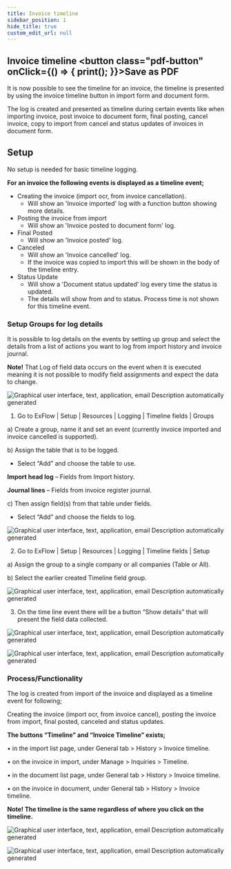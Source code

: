 ```yaml
---
title: Invoice timeline
sidebar_position: 1
hide_title: true
custom_edit_url: null
---
```

## Invoice timeline <button class="pdf-button" onClick={() => { print(); }}>Save as PDF</button>

It is now possible to see the timeline for an invoice, the timeline is presented by using the invoice timeline button in import form and document form.

The log is created and presented as timeline during certain events like when importing invoice, post invoice to document form, final posting, cancel invoice, copy to import from cancel and status updates of invoices in document form.

## Setup
No setup is needed for basic timeline logging.

**For an invoice the following events is displayed as a timeline event;**

* Creating the invoice (import ocr, from invoice cancellation).
    - Will show an 'Invoice imported' log with a function button showing more details.
* Posting the invoice from import
    - Will show an 'Invoice posted to document form' log.
* Final Posted
    - Will show an 'Invoice posted' log.
* Canceled
    - Will show an 'Invoice cancelled' log.
    - If the invoice was copied to import this will be shown in the body of the timeline entry.
* Status Update
    - Will show a 'Document status updated' log every time the status is updated.
    - The details will show from and to status. Process time is not shown for this timeline event.

### Setup Groups for log details
It is possible to log details on the events by setting up group and select the details from a list of actions you want to log from import history and invoice journal. 

**Note!** That Log of field data occurs on the event when it is executed meaning it is not possible to modify field assignments and expect the data to change. 

![Graphical user interface, text, application, email Description automatically generated](@site/static/img/media/image271.png)


1.	Go to ExFlow | Setup | Resources | Logging | Timeline fields | Groups

a)	Create a group, name it and set an event (currently invoice imported and invoice cancelled is supported).

b)	Assign the table that is to be logged.
    
-    Select “Add” and choose the table to use.

**Import head log** – Fields from Import history.

**Journal lines** – Fields from invoice register journal.

c)	Then assign field(s) from that table under fields. 

- Select “Add” and choose the fields to log.

![Graphical user interface, text, application, email Description automatically generated](@site/static/img/media/image272.png)

2.	Go to ExFlow | Setup | Resources | Logging | Timeline fields | Setup

a)	Assign the group to a single company or all companies (Table or All).

b)	Select the earlier created Timeline field group.

![Graphical user interface, text, application, email Description automatically generated](@site/static/img/media/image273.png)

3.	On the time line event there will be a button “Show details” that will present the field data collected.

![Graphical user interface, text, application, email Description automatically generated](@site/static/img/media/image274.png)

![Graphical user interface, text, application, email Description automatically generated](@site/static/img/media/image275.png)

### Process/Functionality
The log is created from import of the invoice and displayed as a timeline event for following; 

Creating the invoice (import ocr, from invoice cancel), posting the invoice from import, final posted, canceled and status updates.

**The buttons “Timeline” and “Invoice Timeline” exists;**
 
•	in the import list page, under General tab > History > Invoice timeline.

•	on the invoice in import, under Manage > Inquiries > Timeline.

•	in the document list page, under General tab > History > Invoice timeline.

•	on the invoice in document, under General tab > History > Invoice timeline.

**Note! The timeline is the same regardless of where you click on the timeline.**

![Graphical user interface, text, application, email Description automatically generated](@site/static/img/media/image276.png)


![Graphical user interface, text, application, email Description automatically generated](@site/static/img/media/image277.png)